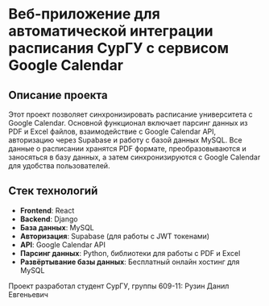 # Веб-приложение для автоматической интеграции расписания СурГУ с сервисом Google Calendar

## Описание проекта

Этот проект позволяет синхронизировать расписание университета с Google Calendar. Основной функционал включает парсинг данных из PDF и Excel файлов, взаимодействие с Google Calendar API, авторизацию через Supabase и работу с базой данных MySQL. Все данные о расписании хранятся PDF формате, преобразовываются и заносяться в базу данных, а затем синхронизируются с Google Calendar для удобства пользователей.

## Стек технологий

- **Frontend**: React
- **Backend**: Django
- **База данных**: MySQL
- **Авторизация**: Supabase (для работы с JWT токенами)
- **API**: Google Calendar API
- **Парсинг данных**: Python, библиотеки для работы с PDF и Excel
- **Развёртывание базы данных**: Бесплатный онлайн хостинг для MySQL

Проект разработал студент СурГУ, группы 609-11: Рузин Данил Евгеньевич 
